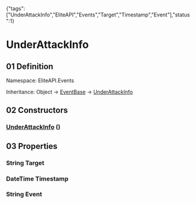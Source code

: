 {"tags":["UnderAttackInfo","EliteAPI","Events","Target","Timestamp","Event"],"status":1}

# UnderAttackInfo

## 01 Definition

Namespace: <span class='code'>EliteAPI.Events</span>

Inheritance: <span class='code'>Object</span> → <span class='code'>[EventBase](../../EliteAPI/Events/EventBase.html)</span> → <span class='code'>[UnderAttackInfo](../../EliteAPI/Events/UnderAttackInfo.html)</span>

## 02 Constructors

### <span class='code'>[UnderAttackInfo](../../EliteAPI/Events/UnderAttackInfo.html)</span> ()

## 03 Properties

### <span class='code'>String</span> Target

### <span class='code'>DateTime</span> Timestamp

### <span class='code'>String</span> Event

